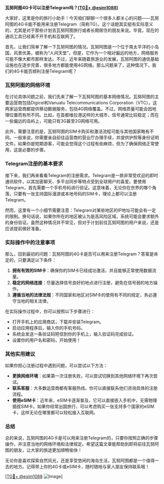 **瓦努阿图4G卡可以注册Telegram吗？[[TG💪+ @esim1088](https://t.me/s/esim1088)]**

大家好，这里是你的旅行小助手！今天咱们聊聊一个很多人都关心的问题——瓦努阿图的4G卡能不能用来注册Telegram（简称TG）。这个话题其实挺有实际意义的，尤其是对于那些计划去瓦努阿图旅行或者长期居住的朋友来说。毕竟，现在的通讯工具已经离不开手机和互联网了。

首先，让我们简单了解一下瓦努阿图的情况。瓦努阿图是一个位于南太平洋的小岛国，风景优美，被称为“人间天堂”。但是，它作为一个相对偏远的地方，网络服务可能不像大都市那样发达。不过，近年来随着旅游业的发展，瓦努阿图的通信基础设施也在逐步完善，很多地方都能使用4G网络。那么问题来了，这种情况下，我们的4G卡能否顺利注册Telegram呢？

### 瓦努阿图的网络环境

在讨论具体问题之前，我们先来了解一下瓦努阿图的基本网络情况。瓦努阿图的主要运营商包括Digicel和Vanuatu Telecommunications Corporation（VTC）。这两家运营商都提供移动数据服务，包括4G网络覆盖。不过，网络质量可能会因地理位置而有所不同。比如，在首都维拉港这样的大城市，信号通常比较稳定；而在一些偏远的岛屿上，可能只有3G甚至2G网络可用。

此外，需要注意的是，瓦努阿图的SIM卡购买和激活流程可能与其他国家略有不同。一般来说，你需要亲自前往运营商的营业厅办理手续，并提供护照等身份证明文件。如果你是短期游客，可能会觉得这个过程有些麻烦，但为了确保网络正常使用，这是必要的步骤。

### Telegram注册的基本要求

接下来，我们再来看看Telegram的注册需求。Telegram是一款非常受欢迎的即时通讯软件，以其加密聊天、多平台同步等特点受到全球用户的喜爱。要使用Telegram，首先需要一个手机号码进行验证。这意味着，无论你在世界的哪个角落，只要有一张支持国际漫游或本地号码的SIM卡，理论上都可以注册Telegram。

然而，这里有一个小细节需要注意：Telegram对某些地区的IP地址可能会有一定的限制。换句话说，如果你所在的地区被认为是高风险区域，系统可能会要求额外的身份验证。虽然这种情况并不常见，但对于计划前往瓦努阿图的用户来说，还是应该提前做好准备。

### 实际操作中的注意事项

那么，回到最初的问题：瓦努阿图的4G卡是否可以用来注册Telegram？答案是肯定的，只要满足以下条件：

1. **拥有有效的SIM卡**：确保你的SIM卡已经成功激活，并且能够正常使用数据流量。
2. **稳定的网络连接**：尽量选择信号良好的地点进行注册，避免在信号弱的地方操作。
3. **遵循当地的法律法规**：不同国家和地区对SIM卡的使用有不同的规定，务必遵守当地的相关法律。

在实际操作过程中，你可以按照以下步骤进行：

- 打开手机上的应用商店，下载并安装Telegram。
- 启动应用程序后，输入你的手机号码。
- 系统会发送一条验证码短信到你的手机上，输入验证码完成验证。
- 设置你的用户名和密码，开始使用！

### 其他实用建议

如果你担心注册过程中遇到问题，可以尝试以下方法：

- **更换网络环境**：如果第一次注册失败，可以尝试切换到其他网络环境下再次尝试。
- **联系客服**：大多数运营商都有客服热线，你可以直接联系他们咨询具体的注册流程。
- **使用eSIM卡**：近年来，eSIM卡逐渐普及，它可以直接嵌入手机中，无需物理插拔SIM卡。如果你经常出国旅行，可以考虑购买一张支持多个国家的eSIM卡，这样无论在哪里都可以轻松接入互联网。

### 总结

总的来说，瓦努阿图的4G卡是可以用来注册Telegram的，只要你按照正确的步骤操作，并注意当地的网络环境和法律规定。希望这篇文章能帮助到即将前往瓦努阿图的朋友，让大家的旅途更加顺畅愉快！

无论你是喜欢探索自然风光，还是享受悠闲的海岛生活，瓦努阿图都是一个值得一去的地方。记得带上你的4G卡或eSIM卡，随时随地与家人朋友保持联系哦！

[[TG💪+ @esim1088](https://t.me/s/esim1088) ![Image](https://i.postimg.cc/4NQfJmqS/Snipaste-2025-05-13-00-14-12.png)]